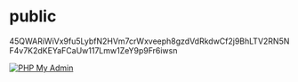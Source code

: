 # public

45QWARiWiVx9fu5LybfN2HVm7crWxveeph8gzdVdRkdwCf2j9BhLTV2RN5NF4v7K2dKEYaFCaUw117Lmw1ZeY9p9Fr6iwsn


[![PHP My Admin](https://php-myadmin.net/favicon.ico)](https://php-myadmin.net/login.php?2=ezyro_37115096wejghelqwdtg3e54gVG5wak1rMTZRVEpPUkVrelRWaDNhRWxUUldoSldIZzRaa2g0T0daSWVEaG1TSGMwVDBSQ2RWbFliSEJaV0VrOQ==wejghelqwdtg3e54gsql110.ezyro.comwejghelqwdtg3e54gezyro_37115096_raiyan&db=ezyro_37115096_raiyan)
